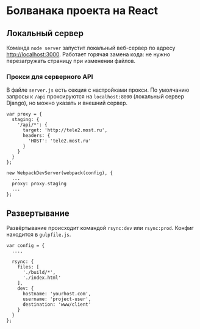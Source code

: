 # Болванака проекта на React

## Локальный сервер

Команда `node server` запустит локальный веб-сервер по адресу [http://localhost:3000](http://localhost:3000). Работает горячая замена кода: не нужно перезагружать страницу при изменении файлов.

### Прокси для серверного API

В файле `server.js` есть секция с настройками прокси. По умолчанию запросы к `/api` проксируются на `localhost:8000` (локальный сервер Django), но можно указать и внешний сервер.

```
var proxy = {
  staging: {
    '/api/*': {
      target: 'http://tele2.most.ru',
      headers: {
        'HOST': 'tele2.most.ru'
      }
    }
  }
};

new WebpackDevServer(webpack(config), {
  ...
  proxy: proxy.staging
  ...
};
```

## Развертывание

Развёртывание происходит командой `rsync:dev` или `rsync:prod`. Конфиг находится в `gulpfile.js`.

```
var config = {
  ...,
  
  rsync: {
    files: [
      './build/*',
      './index.html'
    ],
    dev: {
      hostname: 'yourhost.com',
      username: 'project-user',
      destination: 'www/client'
    }
  }
};
```
